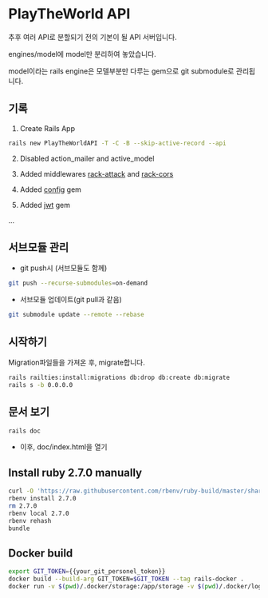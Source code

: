 # PlayTheWorld API

추후 여러 API로 분할되기 전의 기본이 될 API 서버입니다.

engines/model에 model만 분리하여 놓았습니다.

model이라는 rails engine은 모델부분만 다루는 gem으로 git submodule로 관리됩니다.

## 기록

1. Create Rails App

```bash
rails new PlayTheWorldAPI -T -C -B --skip-active-record --api
```

2. Disabled action_mailer and active_model

3. Added middlewares [rack-attack](https://github.com/kickstarter/rack-attack) and [rack-cors](https://github.com/cyu/rack-cors)

4. Added [config](https://github.com/railsconfig/config) gem

5. Added [jwt](https://github.com/jwt/ruby-jwt) gem

...

## 서브모듈 관리

- git push시 (서브모듈도 함께)

```bash
git push --recurse-submodules=on-demand
```

- 서브모듈 업데이트(git pull과 같음)

```bash
git submodule update --remote --rebase
```

## 시작하기

Migration파일들을 가져온 후, migrate합니다.

```bash
rails railties:install:migrations db:drop db:create db:migrate
rails s -b 0.0.0.0
```

## 문서 보기

```bash
rails doc
```

- 이후, doc/index.html을 열기

## Install ruby 2.7.0 manually

```bash
curl -O 'https://raw.githubusercontent.com/rbenv/ruby-build/master/share/ruby-build/2.7.0'
rbenv install 2.7.0
rm 2.7.0
rbenv local 2.7.0
rbenv rehash
bundle
```

## Docker build

```bash
export GIT_TOKEN={{your_git_personel_token}}
docker build --build-arg GIT_TOKEN=$GIT_TOKEN --tag rails-docker .
docker run -v $(pwd)/.docker/storage:/app/storage -v $(pwd)/.docker/log:/app/log rails-docker
```
